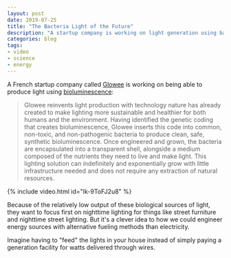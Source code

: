 ```yaml
---
layout: post
date: 2019-07-25
title: "The Bacteria Light of the Future"
description: "A startup company is working on light generation using bacterial sources of bioluminescence."
categories: blog
tags:
- video
- science
- energy
---
```


A French startup company called [Glowee](https://unreasonablegroup.com/companies/glowee/ "Glowee") is working on being able to produce light using [bioluminescence](https://en.wikipedia.org/wiki/Bioluminescence "Bioluminescence"):

> Glowee reinvents light production with technology nature has already created to make lighting more sustainable and healthier for both humans and the environment. Having identified the genetic coding that creates bioluminescence, Glowee inserts this code into common, non-toxic, and non-pathogenic bacteria to produce clean, safe, synthetic bioluminescence. Once engineered and grown, the bacteria are encapsulated into a transparent shell, alongside a medium composed of the nutrients they need to live and make light. This lighting solution can indefinitely and exponentially grow with little infrastructure needed and does not require any extraction of natural resources.

{% include video.html id="Ik-9ToFJ2u8" %}

Because of the relatively low output of these biological sources of light, they want to focus first on nighttime lighting for things like street furniture and nighttime street lighting. But it's a clever idea to how we could engineer energy sources with alternative fueling methods than electricity.

Imagine having to "feed" the lights in your house instead of simply paying a generation facility for watts delivered through wires.
